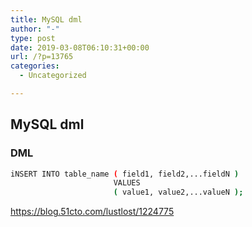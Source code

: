 ```yaml
---
title: MySQL dml
author: "-"
type: post
date: 2019-03-08T06:10:31+00:00
url: /?p=13765
categories:
  - Uncategorized

---
```

## MySQL dml
### DML

```bash
iNSERT INTO table_name ( field1, field2,...fieldN )
                       VALUES
                       ( value1, value2,...valueN );
```

https://blog.51cto.com/lustlost/1224775